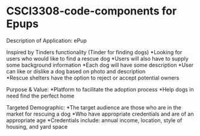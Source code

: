 # CSCI3308-code-components for Epups

Description of Application: ePup

Inspired by Tinders functionality (Tinder for finding dogs)
*Looking for users who would like to find a rescue dog
*Users will also have to supply some background information
*Each dog will have some description
*User can like or dislike a dog based on photo and description  
*Rescue shelters have the option to reject or accept potential owners

Purpose & Value:
  *Platform to facilitate the adoption process
  *Help dogs in need find the perfect home  

Targeted Demographic:
  *The target audience are those who are in the market for rescuing a dog
  *Who have appropriate credentials and are of an appropriate age
  *Credentials include: annual income, location, style of housing, and yard space 
